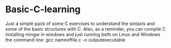 # Basic-C-learning
Just a simple pack of some C exercises to understand the sintaxis and some of the basic structures with C.
Also, as a reminder, you can compile C installing mingw in windows and just running both on Linux and Windows
the command line: gcc nameoffile.c -o outputexecutable
